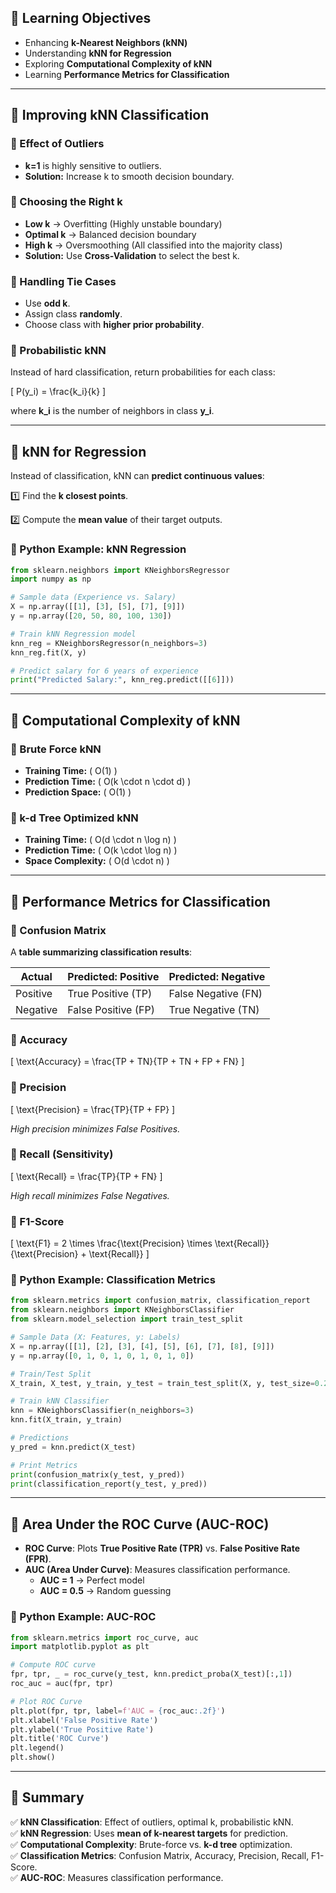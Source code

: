 ## 🔹 Learning Objectives
- Enhancing **k-Nearest Neighbors (kNN)**
- Understanding **kNN for Regression**
- Exploring **Computational Complexity of kNN**
- Learning **Performance Metrics for Classification**

---

## 🔹 Improving kNN Classification
### 📌 Effect of Outliers
- **k=1** is highly sensitive to outliers.
- **Solution:** Increase k to smooth decision boundary.

### 📌 Choosing the Right k
- **Low k** → Overfitting (Highly unstable boundary)
- **Optimal k** → Balanced decision boundary
- **High k** → Oversmoothing (All classified into the majority class)
- **Solution:** Use **Cross-Validation** to select the best k.

### 📌 Handling Tie Cases
- Use **odd k**.
- Assign class **randomly**.
- Choose class with **higher prior probability**.

### 📌 Probabilistic kNN

Instead of hard classification, return probabilities for each class:

\[ P(y_i) = \frac{k_i}{k} \]

where **k_i** is the number of neighbors in class **y_i**.

---

## 🔹 kNN for Regression

Instead of classification, kNN can **predict continuous values**:

1️⃣ Find the **k closest points**.

2️⃣ Compute the **mean value** of their target outputs.

### 📌 Python Example: kNN Regression
```python
from sklearn.neighbors import KNeighborsRegressor
import numpy as np

# Sample data (Experience vs. Salary)
X = np.array([[1], [3], [5], [7], [9]])
y = np.array([20, 50, 80, 100, 130])

# Train kNN Regression model
knn_reg = KNeighborsRegressor(n_neighbors=3)
knn_reg.fit(X, y)

# Predict salary for 6 years of experience
print("Predicted Salary:", knn_reg.predict([[6]]))
```

---

## 🔹 Computational Complexity of kNN
### 📌 Brute Force kNN
- **Training Time:** \( O(1) \)
- **Prediction Time:** \( O(k \cdot n \cdot d) \)
- **Prediction Space:** \( O(1) \)

### 📌 k-d Tree Optimized kNN
- **Training Time:** \( O(d \cdot n \log n) \)
- **Prediction Time:** \( O(k \cdot \log n) \)
- **Space Complexity:** \( O(d \cdot n) \)

---

## 🔹 Performance Metrics for Classification
### 📌 Confusion Matrix

A **table summarizing classification results**:

| Actual | Predicted: Positive | Predicted: Negative |
|--------|---------------------|---------------------|
| Positive | True Positive (TP) | False Negative (FN) |
| Negative | False Positive (FP) | True Negative (TN) |

### 📌 Accuracy

\[ \text{Accuracy} = \frac{TP + TN}{TP + TN + FP + FN} \]

### 📌 Precision

\[ \text{Precision} = \frac{TP}{TP + FP} \]

*High precision minimizes False Positives.*

### 📌 Recall (Sensitivity)

\[ \text{Recall} = \frac{TP}{TP + FN} \]

*High recall minimizes False Negatives.*

### 📌 F1-Score

\[ \text{F1} = 2 \times \frac{\text{Precision} \times \text{Recall}}{\text{Precision} + \text{Recall}} \]

### 📌 Python Example: Classification Metrics
```python
from sklearn.metrics import confusion_matrix, classification_report
from sklearn.neighbors import KNeighborsClassifier
from sklearn.model_selection import train_test_split

# Sample Data (X: Features, y: Labels)
X = np.array([[1], [2], [3], [4], [5], [6], [7], [8], [9]])
y = np.array([0, 1, 0, 1, 0, 1, 0, 1, 0])

# Train/Test Split
X_train, X_test, y_train, y_test = train_test_split(X, y, test_size=0.2, random_state=42)

# Train kNN Classifier
knn = KNeighborsClassifier(n_neighbors=3)
knn.fit(X_train, y_train)

# Predictions
y_pred = knn.predict(X_test)

# Print Metrics
print(confusion_matrix(y_test, y_pred))
print(classification_report(y_test, y_pred))
```

---

## 🔹 Area Under the ROC Curve (AUC-ROC)
- **ROC Curve**: Plots **True Positive Rate (TPR)** vs. **False Positive Rate (FPR)**.
- **AUC (Area Under Curve)**: Measures classification performance.
  - **AUC = 1** → Perfect model
  - **AUC = 0.5** → Random guessing

### 📌 Python Example: AUC-ROC
```python
from sklearn.metrics import roc_curve, auc
import matplotlib.pyplot as plt

# Compute ROC curve
fpr, tpr, _ = roc_curve(y_test, knn.predict_proba(X_test)[:,1])
roc_auc = auc(fpr, tpr)

# Plot ROC Curve
plt.plot(fpr, tpr, label=f'AUC = {roc_auc:.2f}')
plt.xlabel('False Positive Rate')
plt.ylabel('True Positive Rate')
plt.title('ROC Curve')
plt.legend()
plt.show()
```

---

## 🔹 Summary

✅ **kNN Classification**: Effect of outliers, optimal k, probabilistic kNN.  
✅ **kNN Regression**: Uses **mean of k-nearest targets** for prediction.  
✅ **Computational Complexity**: Brute-force vs. **k-d tree** optimization.  
✅ **Classification Metrics**: Confusion Matrix, Accuracy, Precision, Recall, F1-Score.  
✅ **AUC-ROC**: Measures classification performance.
